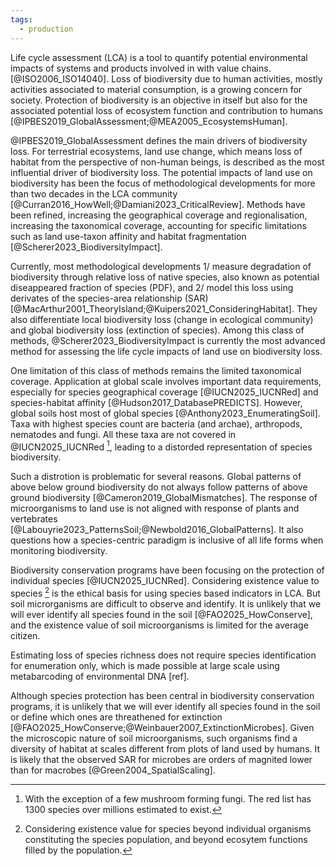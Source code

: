 ```yaml
---
tags:
  - production
---
```

Life cycle assessment (LCA) is a tool to quantify potential environmental impacts of systems and products involved in with value chains. [@ISO2006_ISO14040]. Loss of biodiversity due to human activities, mostly activities associated to material consumption, is a growing concern for society. Protection of biodiversity is an objective in itself but also for the associated potential loss of ecosystem function and contribution to humans [@IPBES2019_GlobalAssessment;@MEA2005_EcosystemsHuman].

@IPBES2019_GlobalAssessment defines the main drivers of biodiversity loss. For terrestrial ecosystems, land use change, which means loss of habitat from the perspective of non-human beings, is described as the most influential driver of biodiversity loss. The potential impacts of land use on biodiversity has been the focus of methodological developments for more than two decades in the LCA community [@Curran2016_HowWell;@Damiani2023_CriticalReview]. Methods have been refined, increasing the geographical coverage and regionalisation, increasing the taxonomical coverage, accounting for specific limitations such as land use-taxon affinity and habitat fragmentation [@Scherer2023_BiodiversityImpact].

Currently, most methodological developments 1/ measure degradation of biodiversity through relative loss of native species, also known as potential diseappeared fraction of species (PDF), and 2/ model this loss using derivates of the species-area relationship (SAR) [@MacArthur2001_TheoryIsland;@Kuipers2021_ConsideringHabitat]. They also differentiate local biodiversity loss (change in ecological community) and global biodiversity loss (extinction of species). Among this class of methods, @Scherer2023_BiodiversityImpact is currently the most advanced method for assessing the life cycle impacts of land use on biodiversity loss.

One limitation of this class of methods remains the limited taxonomical coverage. Application at global scale involves important data requirements, especially for species geographical coverage [@IUCN2025_IUCNRed] and species-habitat affinity [@Hudson2017_DatabasePREDICTS]. However, global soils host most of global species [@Anthony2023_EnumeratingSoil]. Taxa with highest species count are bacteria (and archae), arthropods, nematodes and fungi. All these taxa are not covered in \@IUCN2025_IUCNRed [^1], leading to a distorded representation of species biodiversity.

Such a distrotion is problematic for several reasons. Global patterns of above below ground biodiversity do not always follow patterns of above ground biodiversity [@Cameron2019_GlobalMismatches]. The response of microorganisms to land use is not aligned with response of plants and vertebrates [@Labouyrie2023_PatternsSoil;@Newbold2016_GlobalPatterns]. It also questions how a species-centric paradigm is inclusive of all life forms when monitoring biodiversity.

Biodiversity conservation programs have been focusing on the protection of individual species [@IUCN2025_IUCNRed]. Considering existence value to species [^2] is the ethical basis for using species based indicators in LCA. But soil microrganisms are difficult to observe and identify. It is unlikely that we will ever identify all species found in the soil [@FAO2025_HowConserve], and the existence value of soil microorganisms is limited for the average citizen.

Estimating loss of species richness does not require species identification for enumeration only, which is made possible at large scale using metabarcoding of environmental DNA [ref]. 

Although species protection has been central in biodiversity conservation programs, it is unlikely that we will ever identify all species found in the soil or define which ones are threathened for extinction [@FAO2025_HowConserve;@Weinbauer2007_ExtinctionMicrobes]. 
Given the microscopic nature of soil microorganisms, such organisms find a diversity of habitat at scales different from plots of land used by humans. It is likely that the observed SAR for microbes are orders of magnited lower than for macrobes [@Green2004_SpatialScaling].

[^1]: With the exception of a few mushroom forming fungi.  The red list has 1300 species over millions estimated to exist.

[^2]: Considering existence value for species beyond individual organisms constituting the species population, and beyond ecosytem functions filled by the population.
